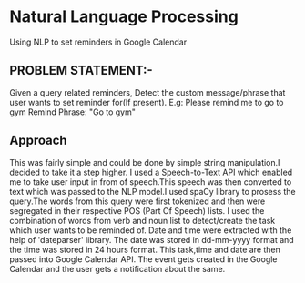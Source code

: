 # Natural Language Processing
Using NLP to set reminders in Google Calendar

## PROBLEM STATEMENT:-
Given a query related reminders, Detect the custom message/phrase that user wants to set reminder for(If present).
E.g: Please remind me to go to gym
Remind Phrase: "Go to gym"
## Approach
This was fairly simple and could be done by simple string manipulation.I decided to take it a step higher.
I used a Speech-to-Text API which enabled me to take user input in from of speech.This speech was then converted to text which was passed to the NLP model.I used spaCy library to prosess the query.The words from this query were first tokenized and then were segregated in their respective POS (Part Of Speech) lists. I used the combination of words from verb and noun list to detect/create the task which user wants to be reminded of. Date and time were extracted with the help of 'dateparser' library. The date was stored in dd-mm-yyyy format and the time was stored in 24 hours format.
This task,time and date are then passed into Google Calendar API. 
The event gets created in the Google Calendar and the user gets a notification about the same.

